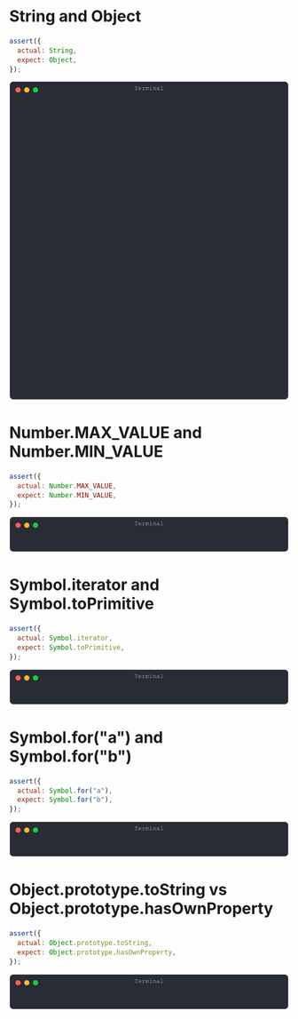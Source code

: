 # String and Object

```js
assert({
  actual: String,
  expect: Object,
});
```

![img](<./well_known/String and Object.svg>)

# Number.MAX_VALUE and Number.MIN_VALUE

```js
assert({
  actual: Number.MAX_VALUE,
  expect: Number.MIN_VALUE,
});
```

![img](<./well_known/Number.MAX_VALUE and Number.MIN_VALUE.svg>)

# Symbol.iterator and Symbol.toPrimitive

```js
assert({
  actual: Symbol.iterator,
  expect: Symbol.toPrimitive,
});
```

![img](<./well_known/Symbol.iterator and Symbol.toPrimitive.svg>)

# Symbol.for("a") and Symbol.for("b")

```js
assert({
  actual: Symbol.for("a"),
  expect: Symbol.for("b"),
});
```

![img](<./well_known/Symbol.for("a") and Symbol.for("b").svg>)

# Object.prototype.toString vs Object.prototype.hasOwnProperty

```js
assert({
  actual: Object.prototype.toString,
  expect: Object.prototype.hasOwnProperty,
});
```

![img](<./well_known/Object.prototype.toString vs Object.prototype.hasOwnProperty.svg>)

